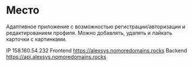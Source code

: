 # Место
Адаптивное приложение с возможностью регистрации/авторизации и редактированием профиля. Можно добавлять, удалять и лайкать карточки с картинками.
  
IP 158.160.54.232
Frontend  https://alexsys.nomoredomains.rocks
Backend  https://api.alexsys.nomoredomains.rocks
